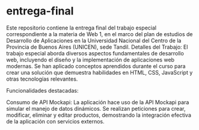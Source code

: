# entrega-final
Este repositorio contiene la entrega final del trabajo especial correspondiente a la materia de Web 1, en el marco del plan de estudios de Desarrollo de Aplicaciones en la Universidad Nacional del Centro de la Provincia de Buenos Aires (UNICEN), sede Tandil.
Detalles del Trabajo:
El trabajo especial aborda diversos aspectos fundamentales de desarrollo web, incluyendo el diseño y la implementación de aplicaciones web modernas. Se han aplicado conceptos aprendidos durante el curso para crear una solución que demuestra habilidades en HTML, CSS, JavaScript y otras tecnologías relevantes.

Funcionalidades destacadas:

Consumo de API Mockapi: La aplicación hace uso de la API Mockapi para simular el manejo de datos dinámicos. Se realizan peticiones para crear, modificar, eliminar y editar productos, demostrando la integración efectiva de la aplicación con servicios externos.
